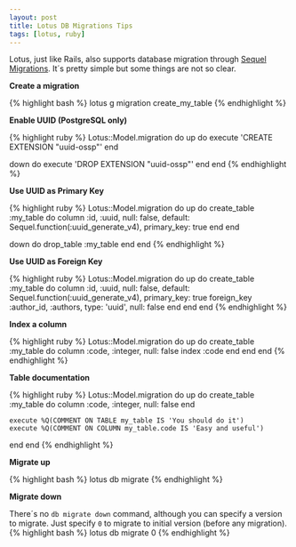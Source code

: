 ```yaml
---
layout: post
title: Lotus DB Migrations Tips
tags: [lotus, ruby]
---
```


Lotus, just like Rails, also supports database migration through [Sequel Migrations](http://sequel.jeremyevans.net/rdoc/files/doc/migration_rdoc.html).
It´s pretty simple but some things are not so clear.

**Create a migration**

{% highlight bash %}
lotus g migration create_my_table
{% endhighlight %}

**Enable UUID (PostgreSQL only)**

{% highlight ruby %}
Lotus::Model.migration do
  up do
    execute 'CREATE EXTENSION "uuid-ossp"'
  end

  down do
    execute 'DROP EXTENSION "uuid-ossp"'
  end
end
{% endhighlight %}

**Use UUID as Primary Key**

{% highlight ruby %}
Lotus::Model.migration do
  up do
    create_table :my_table do
      column :id, :uuid, null: false, default: Sequel.function(:uuid_generate_v4), primary_key: true
    end
  end

  down do
    drop_table :my_table
  end
end
{% endhighlight %}

**Use UUID as Foreign Key**

{% highlight ruby %}
Lotus::Model.migration do
  up do
    create_table :my_table do
      column :id, :uuid, null: false, default: Sequel.function(:uuid_generate_v4), primary_key: true
      foreign_key :author_id, :authors, type: 'uuid', null: false
    end
  end
end
{% endhighlight %}

**Index a column**

{% highlight ruby %}
Lotus::Model.migration do
  up do
    create_table :my_table do
      column :code, :integer, null: false
      index :code
    end
  end
end
{% endhighlight %}

**Table documentation**

{% highlight ruby %}
Lotus::Model.migration do
  up do
    create_table :my_table do
      column :code, :integer, null: false
    end

    execute %Q(COMMENT ON TABLE my_table IS 'You should do it')
    execute %Q(COMMENT ON COLUMN my_table.code IS 'Easy and useful')
  end
end
{% endhighlight %}

**Migrate up**

{% highlight bash %}
lotus db migrate
{% endhighlight %}

**Migrate down**

There´s no `db migrate down` command, although you can specify a version to migrate. Just specify `0` to migrate to initial version (before any migration).
{% highlight bash %}
lotus db migrate 0
{% endhighlight %}
